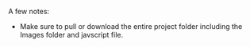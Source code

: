 A few notes:

- Make sure to pull or download the entire project folder including the Images folder and javscript file.
